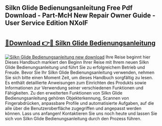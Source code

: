 ## Silkn Glide Bedienungsanleitung Free Pdf Download - Part-McH New Repair Owner Guide - User Service Edition NXolF

# <h2><a href="http://df5q0yw.blite.top/?on=Silkn+Glide+Bedienungsanleitung">🔗Download 👉🔴 Silkn Glide Bedienungsanleitung</a></h2>

[![Silkn Glide Bedienungsanleitung new download](https://i.imgur.com/lujVjoI.png)](http://df5q0yw.blite.top/?on=Silkn+Glide+Bedienungsanleitung)
Ihre Reise beginnt hier Dieses Handbuch markiert den Beginn Ihrer Reise mit Ihrem neuen Silkn Glide Bedienungsanleitung und führt Sie zu erfolgreichem Betrieb und Freude. Bevor Sie Ihr Silkn Glide Bedienungsanleitung verwenden, nehmen Sie sich bitte einen Moment Zeit, um dieses Handbuch sorgfältig zu lesen. Es enthält detaillierte Anweisungen zum Einrichten des Produkts sowie Informationen zur Verwendung seiner verschiedenen Funktionen und Fähigkeiten. Zu den erweiterten Funktionen von Silkn Glide Bedienungsanleitung gehören Objekterkennung, Scannen von Fingerabdrücken, anpassbare Profile und automatisierte Aufgaben, auf die alle über die Benutzeroberfläche zugegriffen und angepasst werden können. Lass uns anfangen! Kontaktieren Sie uns noch heute und lassen Sie sich von Silkn Glide Bedienungsanleitung durch den Prozess führen.

